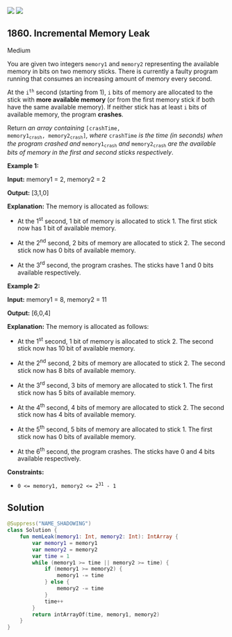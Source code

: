 [![](https://img.shields.io/github/stars/javadev/LeetCode-in-Kotlin?label=Stars&style=flat-square)](https://github.com/javadev/LeetCode-in-Kotlin)
[![](https://img.shields.io/github/forks/javadev/LeetCode-in-Kotlin?label=Fork%20me%20on%20GitHub%20&style=flat-square)](https://github.com/javadev/LeetCode-in-Kotlin/fork)

## 1860\. Incremental Memory Leak

Medium

You are given two integers `memory1` and `memory2` representing the available memory in bits on two memory sticks. There is currently a faulty program running that consumes an increasing amount of memory every second.

At the <code>i<sup>th</sup></code> second (starting from 1), `i` bits of memory are allocated to the stick with **more available memory** (or from the first memory stick if both have the same available memory). If neither stick has at least `i` bits of available memory, the program **crashes**.

Return _an array containing_ <code>[crashTime, memory1<sub>crash</sub>, memory2<sub>crash</sub>]</code>_, where_ `crashTime` _is the time (in seconds) when the program crashed and_ <code>memory1<sub>crash</sub></code> _and_ <code>memory2<sub>crash</sub></code> _are the available bits of memory in the first and second sticks respectively_.

**Example 1:**

**Input:** memory1 = 2, memory2 = 2

**Output:** [3,1,0]

**Explanation:** The memory is allocated as follows:

- At the 1<sup>st</sup> second, 1 bit of memory is allocated to stick 1. The first stick now has 1 bit of available memory.

- At the 2<sup>nd</sup> second, 2 bits of memory are allocated to stick 2. The second stick now has 0 bits of available memory. 

- At the 3<sup>rd</sup> second, the program crashes. The sticks have 1 and 0 bits available respectively.

**Example 2:**

**Input:** memory1 = 8, memory2 = 11

**Output:** [6,0,4]

**Explanation:** The memory is allocated as follows: 

- At the 1<sup>st</sup> second, 1 bit of memory is allocated to stick 2. The second stick now has 10 bit of available memory. 

- At the 2<sup>nd</sup> second, 2 bits of memory are allocated to stick 2. The second stick now has 8 bits of available memory. 

- At the 3<sup>rd</sup> second, 3 bits of memory are allocated to stick 1. The first stick now has 5 bits of available memory.

- At the 4<sup>th</sup> second, 4 bits of memory are allocated to stick 2. The second stick now has 4 bits of available memory. 

- At the 5<sup>th</sup> second, 5 bits of memory are allocated to stick 1. The first stick now has 0 bits of available memory.

- At the 6<sup>th</sup> second, the program crashes. The sticks have 0 and 4 bits available respectively.

**Constraints:**

*   <code>0 <= memory1, memory2 <= 2<sup>31</sup> - 1</code>

## Solution

```kotlin
@Suppress("NAME_SHADOWING")
class Solution {
    fun memLeak(memory1: Int, memory2: Int): IntArray {
        var memory1 = memory1
        var memory2 = memory2
        var time = 1
        while (memory1 >= time || memory2 >= time) {
            if (memory1 >= memory2) {
                memory1 -= time
            } else {
                memory2 -= time
            }
            time++
        }
        return intArrayOf(time, memory1, memory2)
    }
}
```